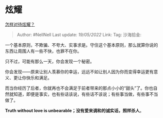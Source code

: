 # 炫耀

[怎样对待炫耀？](https://www.zhihu.com/question/533384071/answer/2490774881)

> Author: #NellNell
> Last update: *19/05/2022*
> Link:
> Tag:
> 沙海拾金:

一个基本原则，不欺骗、不夸大、实事求是。守住这个基本原则，那么就算你说的东西让周围人有一些不快，也罪不在你。

只不过，可能有那么一天，你会发现一个秘密。

你会发现——原来让别人羡慕你的幸运，远远不如让别人因为你而变得幸运更有意义、更让你快乐和满足。

而当你经历了后者，你就再也不会满足于前者带来的那点小小的“甜头”了。你也自然就知道，即便是事实，也有些话该说，有些话不该说；有些事当做，有些事不当做了。

**Truth without love is unbearable；没有爱来调和的诚实话，照样杀人**。
